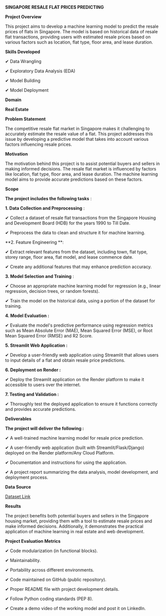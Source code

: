 **SINGAPORE RESALE FLAT PRICES PREDICTING**

**Project Overview**

This project aims to develop a machine learning model to predict the resale prices of flats in Singapore. The model is based on historical data of resale flat transactions, providing users with estimated resale prices based on various factors such as location, flat type, floor area, and lease duration.

**Skills Developed**

✔	Data Wrangling

✔	Exploratory Data Analysis (EDA)

✔	Model Building

✔	Model Deployment

**Domain**

**Real Estate**

**Problem Statement**

The competitive resale flat market in Singapore makes it challenging to accurately estimate the resale value of a flat. This project addresses this issue by developing a predictive model that takes into account various factors influencing resale prices.

**Motivation**

The motivation behind this project is to assist potential buyers and sellers in making informed decisions. The resale flat market is influenced by factors like location, flat type, floor area, and lease duration. The machine learning model aims to provide accurate predictions based on these factors.

**Scope**

**The project includes the following tasks** :

**1. Data Collection and Preprocessing** :
   
✔	Collect a dataset of resale flat transactions from the Singapore Housing and Development Board (HDB) for the years 1990 to Till Date.

✔	Preprocess the data to clean and structure it for machine learning.

**2. Feature Engineering **:
   
✔	Extract relevant features from the dataset, including town, flat type, storey range, floor area, flat model, and lease commence date.

✔	Create any additional features that may enhance prediction accuracy.

**3. Model Selection and Training** :
   
✔	Choose an appropriate machine learning model for regression (e.g., linear regression, decision trees, or random forests).

✔	Train the model on the historical data, using a portion of the dataset for training.

**4. Model Evaluation :**
   
✔	Evaluate the model's predictive performance using regression metrics such as Mean Absolute Error (MAE), Mean Squared Error (MSE), or Root Mean Squared Error (RMSE) and R2 Score.

**5. Streamlit Web Application :**
    
✔	Develop a user-friendly web application using Streamlit that allows users to input details of a flat and obtain resale price predictions.

**6. Deployment on Render :**
    
✔	Deploy the Streamlit application on the Render platform to make it accessible to users over the internet.

**7. Testing and Validation :**
    
✔	Thoroughly test the deployed application to ensure it functions correctly and provides accurate predictions.

**Deliverables**

**The project will deliver the following :**

✔ A well-trained machine learning model for resale price prediction.
  
✔ A user-friendly web application (built with Streamlit/Flask/Django) deployed on the Render platform/Any Cloud Platform.
  
✔ Documentation and instructions for using the application.
  
✔ A project report summarizing the data analysis, model development, and deployment process.
  

**Data Source**

[Dataset Link]( https://beta.data.gov.sg/collections/189/view)

**Results**

The project benefits both potential buyers and sellers in the Singapore housing market, providing them with a tool to estimate resale prices and make informed decisions. Additionally, it demonstrates the practical application of machine learning in real estate and web development.

**Project Evaluation Metrics**

✔	Code modularization (in functional blocks).

✔	Maintainability.

✔	Portability across different environments.

✔	Code maintained on GitHub (public repository).

✔	Proper README file with project development details.

✔	Follow Python coding standards (PEP 8).

✔	Create a demo video of the working model and post it on LinkedIn.


